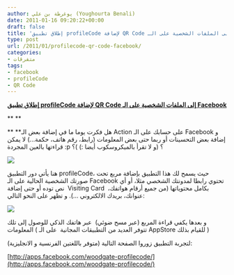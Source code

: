 ```yaml
---
author: يوغرطة بن علي (Youghourta Benali)
date: 2011-01-16 09:20:22+00:00
draft: false
title: 'إطلاق تطبيق profileCode لإضافة QR Code إلى الملفات الشخصية على الـ Facebook '
type: post
url: /2011/01/profilecode-qr-code-facebook/
categories:
- متفرقات
tags:
- facebook
- profileCode
- QR Code
---
```


**[إطلاق تطبيق profileCode لإضافة QR Code إلى الملفات الشخصية على الـ Facebook](https://www.it-scoop.com/2011/01/profilecode-qr-code-facebook/)**




**
**





** **هل فكرت يوما ما في إضافة بعض الـ Action على حسابك على الـ Facebook و إضافة بعض التحسينات أو ربما حتى بعض المعلومات (رابط، رقم هاتف، حكمة...) لا يمكن قراءتها بالعين المجردة :p ؟ (و لا تقرأ بالميكروسكوب أيضا :) )؟




[![](http://94.23.239.98/profilecode-facebook/site/img/promo.jpg )
](https://www.it-scoop.com/2011/01/profilecode-qr-code-facebook/)




هنا يأتي دور التطبيق profileCode، حيث يسمح لك هذا التطبيق بإضافة مربع تحت صورتك الشخصية الحالية على الـ Facebook تحتوي رابطا لمدونتك الشخصي مثلا، أو أي نص توده أو حتى إضافة  Visiting Card  بكامل محتوياتها (من جميع أرقام هواتفك، عنوانك، بريدك الالكتروني ...). و تظهر على النحو التالي:


[![](https://www.it-scoop.com/wp-content/uploads/2011/01/it-scoopLink-QRCode.jpg)
](https://www.it-scoop.com/2011/01/profilecode-qr-code-facebook/)

و بعدها يكفي قراءة المربع (عبر مسح ضوئي)  عبر هاتفك الذكي للوصول إلى تلك المعلومات ( تتوفر العديد من التطبيقات المجانية  على الـ AppStore للقيام بذلك )

لتجربة التطبيق زوروا الصفحة التالية (متوفر باللغتين الفرنسية و الانجليزية):

[http://apps.facebook.com/woodgate-profilecode/](http://apps.facebook.com/woodgate-profilecode/)

